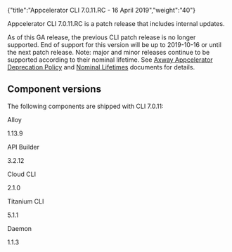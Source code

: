 {"title":"Appcelerator CLI 7.0.11.RC - 16 April 2019","weight":"40"} 

Appcelerator CLI 7.0.11.RC is a patch release that includes internal updates.

As of this GA release, the previous CLI patch release is no longer supported. End of support for this version will be up to 2019-10-16 or until the next patch release. Note: major and minor releases continue to be supported according to their nominal lifetime. See [Axway Appcelerator Deprecation Policy](/docs/appc/AMPLIFY_Appcelerator_Services_Overview/Axway_Appcelerator_Deprecation_Policy/) and [Nominal Lifetimes](/docs/appc/AMPLIFY_Appcelerator_Services_Overview/Axway_Appcelerator_Product_Lifecycle/#NominalLifetimes) documents for details.

## Component versions

The following components are shipped with CLI 7.0.11:

Alloy

1.13.9

API Builder

3.2.12

Cloud CLI

2.1.0

Titanium CLI

5.1.1

Daemon

1.1.3